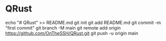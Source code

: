 # QRust

echo "# QRust" >> README.md
git init
git add README.md
git commit -m "first commit"
git branch -M main
git remote add origin https://github.com/OnTheSSH/QRust.git
git push -u origin main